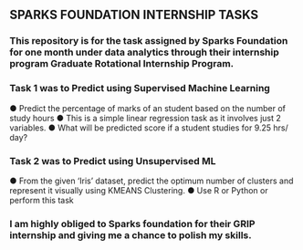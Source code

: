 ## SPARKS FOUNDATION INTERNSHIP TASKS
### This repository is for the task assigned by Sparks Foundation for one month under data analytics through their internship program Graduate Rotational Internship Program.
### Task 1 was to Predict using Supervised Machine Learning
● Predict the percentage of marks of an student based on the number of
study hours
● This is a simple linear regression task as it involves just 2 variables.
● What will be predicted score if a student studies for 9.25 hrs/ day?
### Task 2 was to Predict using Unsupervised ML
● From the given ‘Iris’ dataset, predict the optimum number of clusters and
represent it visually using KMEANS Clustering.
● Use R or Python or perform this task
### I am highly obliged to  Sparks foundation for their GRIP internship and giving me a chance to polish my skills.
